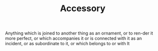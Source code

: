 ---
title: Accessory
permalink: "/definitions/accessory.html"
body: Anything which is joined to another thing as an ornament, or to ren-der it more
  perfect, or which accompanies it or is connected with it as an incident, or as subordinate
  to it, or which belongs to or with lt
published_at: '2018-07-07'
layout: post
---